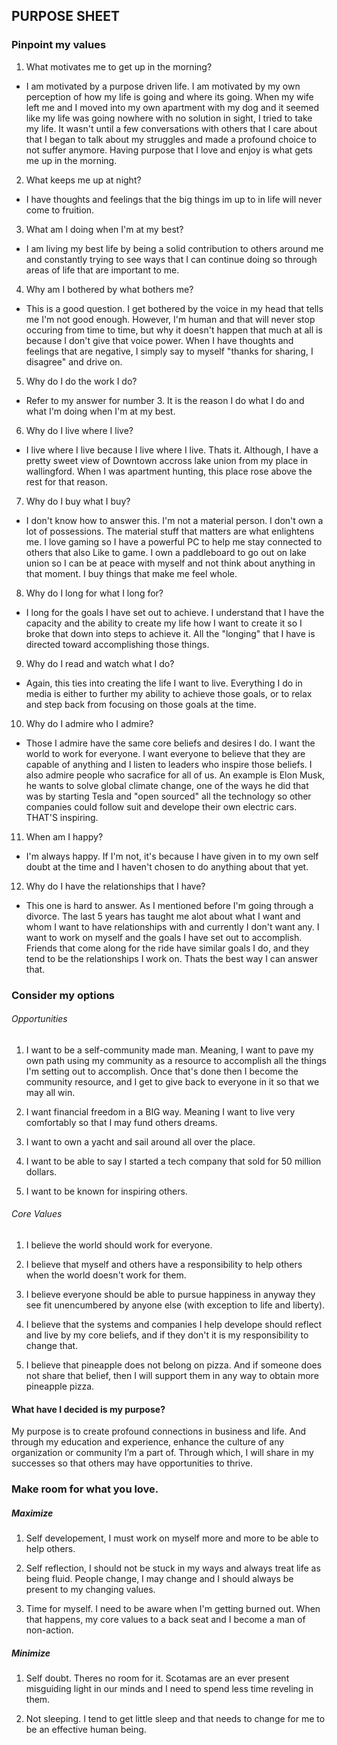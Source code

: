 ## PURPOSE SHEET

### Pinpoint my values


1. What motivates me to get up in the morning?
  - I am motivated by a purpose driven life. I am motivated by my own perception of how my life is going and where its going. When my wife left me and I moved into my own apartment with my dog and it seemed like my life was going nowhere with no solution in sight, I tried to take my life. It wasn't until a few conversations with others that I care about that I began to talk about my struggles and made a profound choice to not suffer anymore. Having purpose that I love and enjoy is what gets me up in the morning. 

2. What keeps me up at night? 
  - I have thoughts and feelings that the big things im up to in life will never come to fruition. 

3. What am I doing when I'm at my best?
  - I am living my best life by being a solid contribution to others around me and constantly trying to see ways that I can continue doing so through areas of life that are important to me.

4. Why am I bothered by what bothers me? 
  - This is a good question. I get bothered by the voice in my head that tells me I'm not good enough. However, I'm human and that will never stop occuring from time to time, but why it doesn't happen that much at all is because I don't give that voice power. When I have thoughts and feelings that are negative, I simply say to myself "thanks for sharing, I disagree" and drive on. 

5. Why do I do the work I do?
  - Refer to my answer for number 3. It is the reason I do what I do and what I'm doing when I'm at my best.

6. Why do I live where I live?
  - I live where I live because I live where I live. Thats it. Although, I have a pretty sweet view of Downtown accross lake union from my place in wallingford. When I was apartment hunting, this place rose above the rest for that reason.

7. Why do I buy what I buy?
  - I don't know how to answer this. I'm not a material person. I don't own a lot of possessions. The material stuff that matters are what enlightens me. I love gaming so I have a powerful PC to help me stay connected to others that also Like to game. I own a paddleboard to go out on lake union so I can be at peace with myself and not think about anything in that moment. I buy things that make me feel whole.

8. Why do I long for what I long for?
  - I long for the goals I have set out to achieve. I understand that I have the capacity and the ability to create my life how I want to create it so I broke that down into steps to achieve it. All the "longing" that I have is directed toward accomplishing those things.

9. Why do I read and watch what I do?
  - Again, this ties into creating the life I want to live. Everything I do in media is either to further my ability to achieve those goals, or to relax and step back from focusing on those goals at the time.

10. Why do I admire who I admire?
  - Those I admire have the same core beliefs and desires I do. I want the world to work for everyone. I want everyone to believe that they are capable of anything and I listen to leaders who inspire those beliefs. I also admire people who sacrafice for all of us. An example is Elon Musk, he wants to solve global climate change, one of the ways he did that was by starting Tesla and "open sourced" all the technology so other companies could follow suit and develope their own electric cars. THAT'S inspiring.

11. When am I happy? 
  - I'm always happy. If I'm not, it's because I have given in to my own self doubt at the time and I haven't chosen to do anything about that yet.

12. Why do I have the relationships that I have? 
  - This one is hard to answer. As I mentioned before I'm going through a divorce. The last 5 years has taught me alot about what I want and whom I want to have relationships with and currently I don't want any. I want to work on myself and the goals I have set out to accomplish. Friends that come along for the ride have similar goals I do, and they tend to be the relationships I work on. Thats the best way I can answer that.


### Consider my options

###### Opportunities

1. I want to be a self-community made man. Meaning, I want to pave my own path using my community as a resource to accomplish all the things I'm setting out to accomplish. Once that's done then I become the community resource, and I get to give back to everyone in it so that we may all win. 

2. I want financial freedom in a BIG way. Meaning I want to live very comfortably so that I may fund others dreams.

3. I want to own a yacht and sail around all over the place.

4. I want to be able to say I started a tech company that sold for 50 million dollars.

5. I want to be known for inspiring others.

###### Core Values

1. I believe the world should work for everyone.

2. I believe that myself and others have a responsibility to help others when the world doesn't work for them. 

3. I believe everyone should be able to pursue happiness in anyway they see fit unencumbered by anyone else (with exception to life and liberty).

4. I believe that the systems and companies I help develope should reflect and live by my core beliefs, and if they don't it is my responsibility to change that.

5. I believe that pineapple does not belong on pizza. And if someone does not share that belief, then I will support them in any way to obtain more pineapple pizza.


#### What have I decided is my purpose?

My purpose is to create profound connections in business and life. And through my education and experience, enhance the culture of any organization or community I’m a part of. Through which, I will share in my successes so that others may have opportunities to thrive.


### Make room for what you love.

##### Maximize

1. Self developement, I must work on myself more and more to be able to help others.

2. Self reflection, I should not be stuck in my ways and always treat life as being fluid. People change, I may change and I should always be present to my changing values.

3. Time for myself. I need to be aware when I'm getting burned out. When that happens, my core values to a back seat and I become a man of non-action.

##### Minimize

1. Self doubt. Theres no room for it. Scotamas are an ever present misguiding light in our minds and I need to spend less time reveling in them.

2. Not sleeping. I tend to get little sleep and that needs to change for me to be an effective human being.



